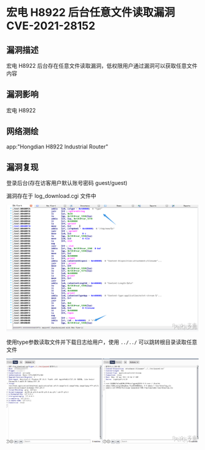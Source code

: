 # 宏电 H8922 后台任意文件读取漏洞 CVE-2021-28152

## 漏洞描述

宏电 H8922 后台存在任意文件读取漏洞，低权限用户通过漏洞可以获取任意文件内容

## 漏洞影响

<a-checkbox checked>宏电 H8922

## 网络测绘

<a-checkbox checked>app:"Hongdian H8922 Industrial Router"</a-checkbox></br>

## 漏洞复现

登录后台(存在访客用户默认账号密码 guest/guest)

漏洞存在于 log_download.cgi 文件中



![img](../../../.vuepress/public/img/hd-7.png)



使用type参数读取文件并下载日志给用户，使用 `../../` 可以跳转根目录读取任意文件



![img](../../../.vuepress/public/img/hd-8.png)